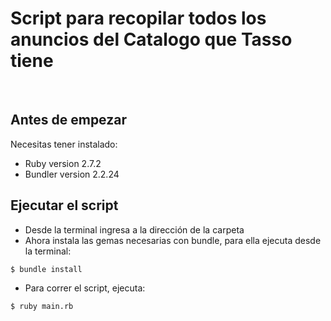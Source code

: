 # Script para recopilar todos los anuncios del Catalogo que Tasso tiene
​
## Antes de empezar
Necesitas tener instalado:
- Ruby version 2.7.2
- Bundler version 2.2.24
​
## Ejecutar el script
- Desde la terminal ingresa a la dirección de la carpeta
- Ahora instala las gemas necesarias con bundle, para ella ejecuta desde la terminal:
```
$ bundle install
```
- Para correr el script, ejecuta:
```
$ ruby main.rb
```